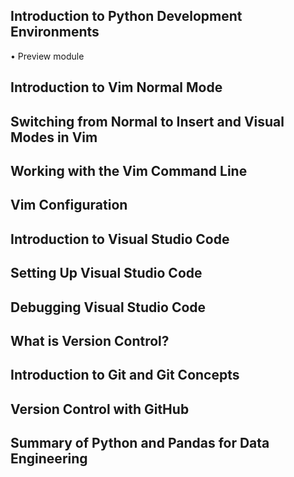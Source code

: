 ## Introduction to Python Development Environments
• Preview module

## Introduction to Vim Normal Mode

## Switching from Normal to Insert and Visual Modes in Vim

## Working with the Vim Command Line

## Vim Configuration

## Introduction to Visual Studio Code

## Setting Up Visual Studio Code

## Debugging Visual Studio Code

## What is Version Control?

## Introduction to Git and Git Concepts

## Version Control with GitHub

## Summary of Python and Pandas for Data Engineering
